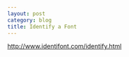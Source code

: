 ```yaml
---
layout: post
category: blog
title: Identify a Font
---
```


http://www.identifont.com/identify.html
